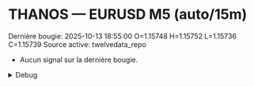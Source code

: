 # THANOS — EURUSD M5 (auto/15m)
Dernière bougie: 2025-10-13 18:55:00  O=1.15748  H=1.15752  L=1.15736  C=1.15739
Source active: twelvedata_repo

- Aucun signal sur la dernière bougie.

<details><summary>Debug</summary>

- TD_API_KEY manquant.

</details>